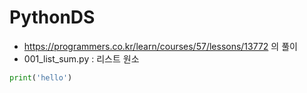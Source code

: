 # PythonDS

* https://programmers.co.kr/learn/courses/57/lessons/13772 의 풀이
* 001_list_sum.py : 리스트 원소
```python
print('hello')
```